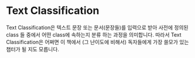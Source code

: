 # Text Classification

Text Classification은 텍스트 문장 또는 문서(문장들)를 입력으로 받아 사전에 정의된 class 들 중에서 어떤 class에 속하는지 분류 하는 과정을 의미합니다. 따라서 Text Classification은 어쩌면 이 책에서 (그 난이도에 비해서) 독자들에게 가장 쓸모가 있는 챕터가 될 지도 모릅니다.